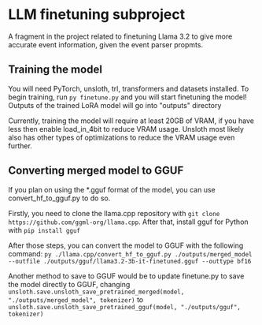 # LLM finetuning subproject
A fragment in the project related to finetuning Llama 3.2 to give more accurate event information, given the event parser propmts.

## Training the model
You will need PyTorch, unsloth, trl, transformers and datasets installed. 
To begin training, run `py finetune.py` and you will start finetuning the model! Outputs of the trained LoRA model will go into "outputs" directory

Currently, training the model will require at least 20GB of VRAM, if you have less then enable load_in_4bit to reduce VRAM usage. 
Unsloth most likely also has other types of optimizations to reduce the VRAM usage even further.

## Converting merged model to GGUF
If you plan on using the *.gguf format of the model, you can use convert_hf_to_gguf.py to do so.

Firstly, you need to clone the llama.cpp repository with `git clone https://github.com/ggml-org/llama.cpp`. After that, install gguf for Python with `pip install gguf`

After those steps, you can convert the model to GGUF with the following command:
`py ./llama.cpp/convert_hf_to_gguf.py ./outputs/merged_model --outfile ./outputs/gguf/llama3.2-3b-it-finetuned.gguf --outtype bf16`

Another method to save to GGUF would be to update finetune.py to save the model directly to GGUF, changing `unsloth.save.unsloth_save_pretrained_merged(model, "./outputs/merged_model", tokenizer)` to `unsloth.save.unsloth_save_pretrained_gguf(model, "./outputs/gguf", tokenizer)`
